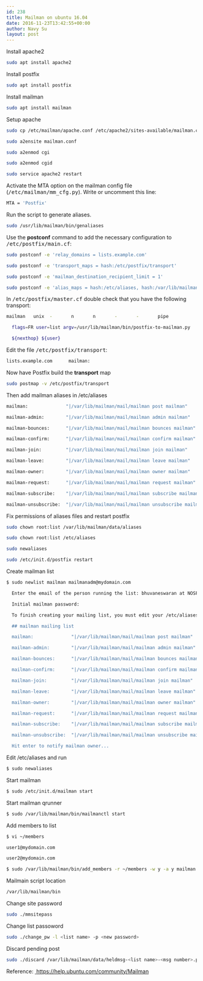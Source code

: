 ```yaml
---
id: 238
title: Mailman on ubuntu 16.04
date: 2016-11-23T13:42:55+00:00
author: Navy Su
layout: post
---
```

Install apache2

```bash
sudo apt install apache2
```

Install postfix

```bash
sudo apt install postfix
```

Install mailman

```bash
sudo apt install mailman
```

Setup apache

```bash
sudo cp /etc/mailman/apache.conf /etc/apache2/sites-available/mailman.conf

sudo a2ensite mailman.conf

sudo a2enmod cgi

sudo a2enmod cgid

sudo service apache2 restart
```

Activate the MTA option on the mailman config file (<tt>/etc/mailman/mm_cfg.py</tt>). Write or uncomment this line: 

```bash
MTA = 'Postfix'
```

Run the script to generate aliases.

```bash
sudo /usr/lib/mailman/bin/genaliases
```

Use the **postconf** command to add the necessary configuration to <tt>/etc/postfix/main.cf</tt>:

```bash
sudo postconf -e 'relay_domains = lists.example.com'

sudo postconf -e 'transport_maps = hash:/etc/postfix/transport'

sudo postconf -e 'mailman_destination_recipient_limit = 1'

sudo postconf -e 'alias_maps = hash:/etc/aliases, hash:/var/lib/mailman/data/aliases'
```

In <tt>/etc/postfix/master.cf</tt> double check that you have the following transport:

```bash
mailman   unix  -       n       n       -       -       pipe

  flags=FR user=list argv=/usr/lib/mailman/bin/postfix-to-mailman.py

  ${nexthop} ${user}
```

Edit the file <tt>/etc/postfix/transport</tt>:

```bash
lists.example.com      mailman:
```

Now have Postfix build the **transport** map

```bash
sudo postmap -v /etc/postfix/transport
```

Then add mailman aliases in /etc/aliases

```bash
mailman:              "|/var/lib/mailman/mail/mailman post mailman"

mailman-admin:        "|/var/lib/mailman/mail/mailman admin mailman"

mailman-bounces:      "|/var/lib/mailman/mail/mailman bounces mailman"

mailman-confirm:      "|/var/lib/mailman/mail/mailman confirm mailman"

mailman-join:         "|/var/lib/mailman/mail/mailman join mailman"

mailman-leave:        "|/var/lib/mailman/mail/mailman leave mailman"

mailman-owner:        "|/var/lib/mailman/mail/mailman owner mailman"

mailman-request:      "|/var/lib/mailman/mail/mailman request mailman"

mailman-subscribe:    "|/var/lib/mailman/mail/mailman subscribe mailman"

mailman-unsubscribe:  "|/var/lib/mailman/mail/mailman unsubscribe mailman"
```

Fix permissions of aliases files and restart postfix

```bash
sudo chown root:list /var/lib/mailman/data/aliases

sudo chown root:list /etc/aliases

sudo newaliases

sudo /etc/init.d/postfix restart

```

Create mailman list

```bash
$ sudo newlist mailman mailmanadm@mydomain.com

  Enter the email of the person running the list: bhuvaneswaran at NOSPAM gmail.com

  Initial mailman password:

  To finish creating your mailing list, you must edit your /etc/aliases (orequivalent) file by adding the following lines, and possibly running the `newaliases' program:

  ## mailman mailing list

  mailman:              "|/var/lib/mailman/mail/mailman post mailman"

  mailman-admin:        "|/var/lib/mailman/mail/mailman admin mailman"

  mailman-bounces:      "|/var/lib/mailman/mail/mailman bounces mailman"

  mailman-confirm:      "|/var/lib/mailman/mail/mailman confirm mailman"

  mailman-join:         "|/var/lib/mailman/mail/mailman join mailman"

  mailman-leave:        "|/var/lib/mailman/mail/mailman leave mailman"

  mailman-owner:        "|/var/lib/mailman/mail/mailman owner mailman"

  mailman-request:      "|/var/lib/mailman/mail/mailman request mailman"

  mailman-subscribe:    "|/var/lib/mailman/mail/mailman subscribe mailman"

  mailman-unsubscribe:  "|/var/lib/mailman/mail/mailman unsubscribe mailman"

  Hit enter to notify mailman owner...
```

Edit /etc/aliases and run

```bash
$ sudo newaliases
```

Start mailman

```bash
$ sudo /etc/init.d/mailman start
```

Start mailman qrunner

```bash
$ sudo /var/lib/mailman/bin/mailmanctl start
```

Add members to list

```bash
$ vi ~/members

user1@mydomain.com

user2@mydomain.com

$ sudo /var/lib/mailman/bin/add_members -r ~/members -w y -a y mailman
```

Mailmain script location

```bash
/var/lib/mailman/bin
```

Change site password

```bash
sudo ./mmsitepass
```

Change list passoword

```bash
sudo ./change_pw -l <list name> -p <new password>
```

Discard pending post

```bash
sudo ./discard /var/lib/mailman/data/heldmsg-<list name>-<msg number>.pck
```

Reference: <a href="https://help.ubuntu.com/community/Mailman" target="_blank"> https://help.ubuntu.com/community/Mailman</a>